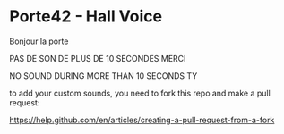 # Porte42 - Hall Voice
Bonjour la porte

PAS DE SON DE PLUS DE 10 SECONDES MERCI

NO SOUND DURING MORE THAN 10 SECONDS TY

to add your custom sounds, you need to fork this repo and make a pull request:

https://help.github.com/en/articles/creating-a-pull-request-from-a-fork
